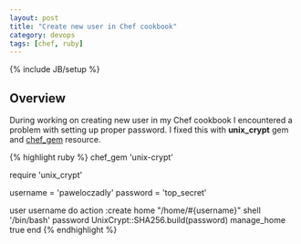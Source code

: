 ```yaml
---
layout: post
title: "Create new user in Chef cookbook"
category: devops
tags: [chef, ruby]
---
```

{% include JB/setup %}

## Overview

During working on creating new user in my Chef cookbook I encountered a problem with setting up proper password. I fixed this with **unix_crypt** gem and [chef_gem](http://docs.opscode.com/resource_chef_gem.html) resource.

{% highlight ruby %}
chef_gem 'unix-crypt'

require 'unix_crypt'

username    = 'paweloczadly'
password    = 'top_secret'

user username do
    action       :create
    home         "/home/#{username}"
    shell        '/bin/bash'
    password     UnixCrypt::SHA256.build(password)
    manage_home  true
end
{% endhighlight %}
